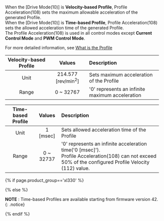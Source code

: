  When the [Drive Mode(10)] is **Velocity-based Profile**, Profile Acceleration(108) sets the maximum allowable acceleration of the generated Profile.  
 When the [Drive Mode(10)] is **Time-based Profile**, Profile Acceleration(108) sets the allowed acceleration time of the generated Profile.  
 The Profile Acceleration(108) is used in all control modes except **Current Control Mode** and **PWM Control Mode**.
 
 For more detailed information, see [What is the Profile](#what-is-the-profile)

| Velocity-based Profile |            Values             | Description                             |
|:----------------------:|:-----------------------------:|:----------------------------------------|
|          Unit          | 214.577 [rev/min<sup>2</sup>] | Sets maximum acceleration of the Profile        |
|         Range          |           0 ~ 32767           | '0' represents an infinite maximum acceleration |

| Time-based Profile |  Values   | Description                                                                                                                                                                                           |
|:------------------:|:---------:|:------------------------------------------------------------------------------------------------------------------------------------------------------------------------------------------------------|
|        Unit        | 1 [msec]  | Sets allowed acceleration time of the Profile                                                                                                                                                                 |
|       Range        | 0 ~ 32737 | '0' represents an infinite acceleration time('0 [msec]').<br>Profile Acceleration(108) can not exceed 50% of the configured Profile Velocity (112) value. |

{% if page.product_group=='xl330' %}

{% else %}

**NOTE** : Time-based Profiles are available starting from firmware version 42.
{: .notice}

{% endif %}

